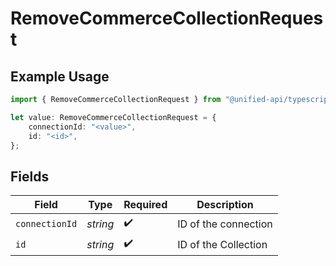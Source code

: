 # RemoveCommerceCollectionRequest

## Example Usage

```typescript
import { RemoveCommerceCollectionRequest } from "@unified-api/typescript-sdk/sdk/models/operations";

let value: RemoveCommerceCollectionRequest = {
    connectionId: "<value>",
    id: "<id>",
};
```

## Fields

| Field                | Type                 | Required             | Description          |
| -------------------- | -------------------- | -------------------- | -------------------- |
| `connectionId`       | *string*             | :heavy_check_mark:   | ID of the connection |
| `id`                 | *string*             | :heavy_check_mark:   | ID of the Collection |